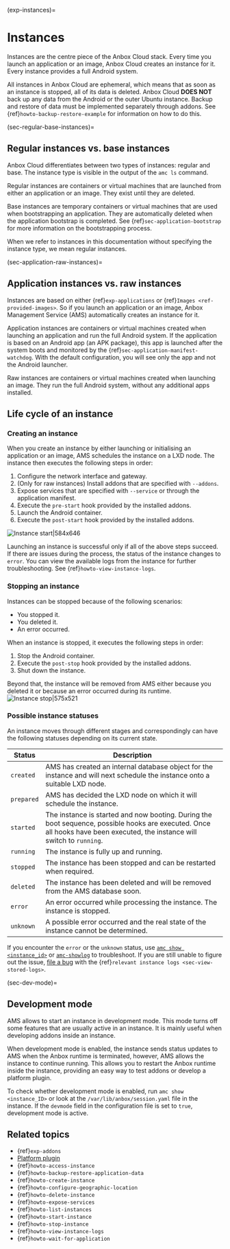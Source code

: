(exp-instances)=
# Instances

Instances are the centre piece of the Anbox Cloud stack. Every time you launch an application or an image, Anbox Cloud creates an instance for it. Every instance provides a full Android system.

All instances in Anbox Cloud are ephemeral, which means that as soon as an instance is stopped, all of its data is deleted. Anbox Cloud **DOES NOT** back up any data from the Android or the outer Ubuntu instance. Backup and restore of data must be implemented separately through addons. See {ref}`howto-backup-restore-example` for information on how to do this.

(sec-regular-base-instances)=
## Regular instances vs. base instances

Anbox Cloud differentiates between two types of instances: regular and base. The instance type is visible in the output of the `amc ls` command.

Regular instances are containers or virtual machines that are launched from either an application or an image. They exist until they are deleted.

Base instances are temporary containers or virtual machines that are used when bootstrapping an application. They are automatically deleted when the application bootstrap is completed. See {ref}`sec-application-bootstrap` for more information on the bootstrapping process.

When we refer to instances in this documentation without specifying the instance type, we mean regular instances.

(sec-application-raw-instances)=
## Application instances vs. raw instances

Instances are based on either {ref}`exp-applications` or {ref}`Images <ref-provided-images>`. So if you launch an application or an image, Anbox Management Service (AMS) automatically creates an instance for it.

Application instances are containers or virtual machines created when launching an application and run the full Android system. If the application is based on an Android app (an APK package), this app is launched after the system boots and monitored by the {ref}`sec-application-manifest-watchdog`. With the default configuration, you will see only the app and not the Android launcher.

Raw instances are containers or virtual machines created when launching an image. They run the full Android system, without any additional apps installed.

## Life cycle of an instance

### Creating an instance

When you create an instance by either launching or initialising an application or an image, AMS schedules the instance on a LXD node. The instance then executes the following steps in order:

1. Configure the network interface and gateway.
1. (Only for raw instances) Install addons that are specified with `--addons`.
1. Expose services that are specified with `--service` or through the application manifest.
1. Execute the `pre-start` hook provided by the installed addons.
1. Launch the Android container.
1. Execute the `post-start` hook provided by the installed addons.

![Instance start|584x646](https://assets.ubuntu.com/v1/45389cab-instance_start.png)

Launching an instance is successful only if all of the above steps succeed. If there are issues during the process, the status of the instance changes to `error`. You can view the available logs from the instance for further troubleshooting. See {ref}`howto-view-instance-logs`.

### Stopping an instance

Instances can be stopped because of the following scenarios:

- You stopped it.
- You deleted it.
- An error occurred.

When an instance is stopped, it executes the following steps in order:

1. Stop the Android container.
2. Execute the `post-stop` hook provided by the installed addons.
3. Shut down the instance.

Beyond that, the instance will be removed from AMS either because you deleted it or because an error occurred during its runtime.
![Instance stop|575x521](https://assets.ubuntu.com/v1/abb5becf-instance_stop.png)

### Possible instance statuses

An instance moves through different stages and correspondingly can have the following statuses depending on its current state.

| Status            |  Description |
|-------------------|--------------|
| `created`         | AMS has created an internal database object for the instance and will next schedule the instance onto a suitable LXD node. |
| `prepared`        | AMS has decided the LXD node on which it will schedule the instance. |
| `started`         | The instance is started and now booting. During the boot sequence, possible hooks are executed. Once all hooks have been executed, the instance will switch to `running`. |
| `running`         | The instance is fully up and running. |
| `stopped`         | The instance has been stopped and can be restarted when required.|
| `deleted`         | The instance has been deleted and will be removed from the AMS database soon. |
| `error`           | An error occurred while processing the instance. The instance is stopped. |
| `unknown`         | A possible error occurred and the real state of the instance cannot be determined. |

If you encounter the `error` or the `unknown` status, use [`amc show <instance_id>`](/reference/cmd-ref/amc-command-reference/show.md) or [`amc-showlog`](/reference/cmd-ref/amc-command-reference/show-log.md) to troubleshoot. If you are still unable to figure out the issue, [file a bug](https://bugs.launchpad.net/anbox-cloud) with the {ref}`relevant instance logs <sec-view-stored-logs>`.

(sec-dev-mode)=
## Development mode

AMS allows to start an instance in development mode. This mode turns off some features that are usually active in an instance. It is mainly useful when developing addons inside an instance.

When development mode is enabled, the instance sends status updates to AMS when the Anbox runtime is terminated, however, AMS allows the instance to continue running. This allows you to restart the Anbox runtime inside the instance, providing an easy way to test addons or develop a platform plugin.

To check whether development mode is enabled, run `amc show <instance_ID>` or look at the `/var/lib/anbox/session.yaml` file in the instance. If the `devmode` field in the configuration file is set to `true`, development mode is active.

## Related topics

* {ref}`exp-addons`
* [Platform plugin](https://canonical.github.io/anbox-cloud.github.com/latest/anbox-platform-sdk/)
* {ref}`howto-access-instance`
* {ref}`howto-backup-restore-application-data`
* {ref}`howto-create-instance`
* {ref}`howto-configure-geographic-location`
* {ref}`howto-delete-instance`
* {ref}`howto-expose-services`
* {ref}`howto-list-instances`
* {ref}`howto-start-instance`
* {ref}`howto-stop-instance`
* {ref}`howto-view-instance-logs`
* {ref}`howto-wait-for-application`








